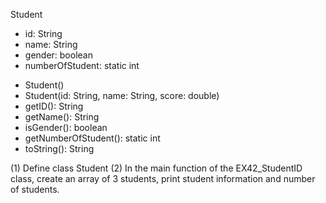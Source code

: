 Student
- id: String
- name: String
- gender: boolean
- numberOfStudent: static int
+ Student()
+ Student(id: String, name: String, score: double)
+ getID(): String
+ getName(): String
+ isGender(): boolean
+ getNumberOfStudent(): static int
+ toString(): String


(1) Define class Student
(2) In the main function of the EX42_StudentID class, create an array of 3 students, print student information and number of students.
